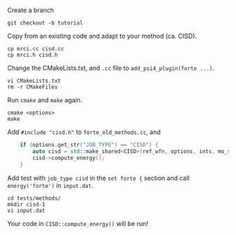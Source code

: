 Create a branch
```
git checkout -b tutorial
```

Copy from an existing code and adapt to your method (ca. CISD).
```
cp mrci.cc cisd.cc
cp mrci.h cisd.h
```

Change the CMakeLists.txt, and `.cc` file to `add_psi4_plugin(forte ...)`.
```
vi CMakeLists.txt
rm -r CMakeFiles
```
Run `cmake` and `make` again.
```
cmake <options>
make
```

Add `#include "cisd.h"` to `forte_old_methods.cc`, and
```c++
    if (options.get_str("JOB_TYPE") == "CISD") {
        auto cisd = std::make_shared<CISD>(ref_wfn, options, ints, mo_space_info);
        cisd->compute_energy();
    }
```

Add test with `job_type cisd` in the `set forte {` section and call `energy('forte')` in `input.dat`.
```
cd tests/methods/
mkdir cisd-1
vi input.dat
```

Your code in `CISD::compute_energy()` will be run!
